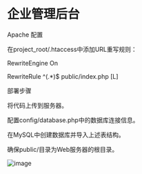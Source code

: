 # 企业管理后台
Apache 配置

在project_root/.htaccess中添加URL重写规则：

RewriteEngine On

RewriteRule ^(.*)$ public/index.php [L]

部署步骤

将代码上传到服务器。

配置config/database.php中的数据库连接信息。

在MySQL中创建数据库并导入上述表结构。

确保public/目录为Web服务器的根目录。

![image](https://github.com/user-attachments/assets/2084e693-9e8b-4f2c-8377-9755bf9944a3)


